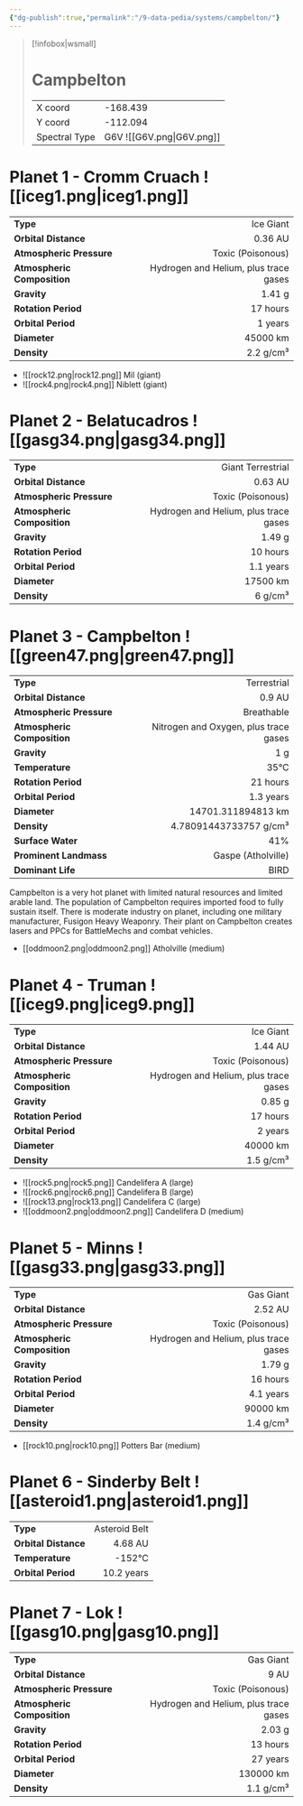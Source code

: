 ```yaml
---
{"dg-publish":true,"permalink":"/9-data-pedia/systems/campbelton/"}
---
```


> [!infobox|wsmall]
> # Campbelton
> | | |
> | - | - |
> | X coord | -168.439 |
> | Y coord| -112.094 |
> | Spectral Type | G6V ![[G6V.png\|G6V.png]] |

# Planet 1 - Cromm Cruach ![[iceg1.png\|iceg1.png]]
|                             |                           |
| --------------------------- | -------------------------:|
| **Type**                    |             Ice Giant |
| **Orbital Distance**        |   0.36 AU |
| **Atmospheric Pressure**    |       Toxic (Poisonous) |
| **Atmospheric Composition** |      Hydrogen and Helium, plus trace gases |
| **Gravity**                 |        1.41 g |
| **Rotation Period**         |  17 hours |
| **Orbital Period** | 1 years |
| **Diameter**                |      45000 km | 
| **Density**                 |    2.2 g/cm³ |



- ![[rock12.png\|rock12.png]] Mil (giant)
- ![[rock4.png\|rock4.png]] Niblett (giant)


# Planet 2 - Belatucadros ![[gasg34.png\|gasg34.png]]
|                             |                           |
| --------------------------- | -------------------------:|
| **Type**                    |             Giant Terrestrial |
| **Orbital Distance**        |   0.63 AU |
| **Atmospheric Pressure**    |       Toxic (Poisonous) |
| **Atmospheric Composition** |      Hydrogen and Helium, plus trace gases |
| **Gravity**                 |        1.49 g |
| **Rotation Period**         |  10 hours |
| **Orbital Period** | 1.1 years |
| **Diameter**                |      17500 km | 
| **Density**                 |    6 g/cm³ |





# Planet 3 - Campbelton ![[green47.png\|green47.png]]
|                             |                           |
| --------------------------- | -------------------------:|
| **Type**                    |             Terrestrial |
| **Orbital Distance**        |   0.9 AU |
| **Atmospheric Pressure**    |       Breathable |
| **Atmospheric Composition** |      Nitrogen and Oxygen, plus trace gases |
| **Gravity**                 |        1 g |
| **Temperature**             |    35°C |
| **Rotation Period**         |  21 hours |
| **Orbital Period** | 1.3 years |
| **Diameter**                |      14701.311894813 km | 
| **Density**                 |    4.78091443733757 g/cm³ |
| **Surface Water**           |           41% | 
| **Prominent Landmass**      |         Gaspe (Atholville) | 
| **Dominant Life**           |         BIRD |

Campbelton is a very hot planet with limited natural resources and limited arable land. The population of Campbelton requires imported food to fully sustain itself. There is moderate industry on planet, including one military manufacturer, Fusigon Heavy Weaponry. Their plant on Campbelton creates lasers and PPCs for BattleMechs and combat vehicles.

- [[oddmoon2.png\|oddmoon2.png]] Atholville (medium)

# Planet 4 - Truman ![[iceg9.png\|iceg9.png]]
|                             |                           |
| --------------------------- | -------------------------:|
| **Type**                    |             Ice Giant |
| **Orbital Distance**        |   1.44 AU |
| **Atmospheric Pressure**    |       Toxic (Poisonous) |
| **Atmospheric Composition** |      Hydrogen and Helium, plus trace gases |
| **Gravity**                 |        0.85 g |
| **Rotation Period**         |  17 hours |
| **Orbital Period** | 2 years |
| **Diameter**                |      40000 km | 
| **Density**                 |    1.5 g/cm³ |



- ![[rock5.png\|rock5.png]] Candelifera A (large)
- ![[rock6.png\|rock6.png]] Candelifera B (large)
- ![[rock13.png\|rock13.png]] Candelifera C (large)
- ![[oddmoon2.png\|oddmoon2.png]] Candelifera D (medium)


# Planet 5 - Minns ![[gasg33.png\|gasg33.png]]
|                             |                           |
| --------------------------- | -------------------------:|
| **Type**                    |             Gas Giant |
| **Orbital Distance**        |   2.52 AU |
| **Atmospheric Pressure**    |       Toxic (Poisonous) |
| **Atmospheric Composition** |      Hydrogen and Helium, plus trace gases |
| **Gravity**                 |        1.79 g |
| **Rotation Period**         |  16 hours |
| **Orbital Period** | 4.1 years |
| **Diameter**                |      90000 km | 
| **Density**                 |    1.4 g/cm³ |



- [[rock10.png\|rock10.png]] Potters Bar (medium)

# Planet 6 - Sinderby Belt ![[asteroid1.png\|asteroid1.png]]
|                             |                           |
| --------------------------- | -------------------------:|
| **Type**                    |             Asteroid Belt |
| **Orbital Distance**        |   4.68 AU |
| **Temperature**             |    -152°C |
| **Orbital Period** | 10.2 years |





# Planet 7 - Lok ![[gasg10.png\|gasg10.png]]
|                             |                           |
| --------------------------- | -------------------------:|
| **Type**                    |             Gas Giant |
| **Orbital Distance**        |   9 AU |
| **Atmospheric Pressure**    |       Toxic (Poisonous) |
| **Atmospheric Composition** |      Hydrogen and Helium, plus trace gases |
| **Gravity**                 |        2.03 g |
| **Rotation Period**         |  13 hours |
| **Orbital Period** | 27 years |
| **Diameter**                |      130000 km | 
| **Density**                 |    1.1 g/cm³ |





